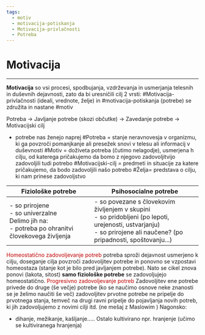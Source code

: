 ```yaml
---
tags:
  - motiv
  - motivacija-potiskanja
  - Motivacija-privlačnosti
  - Potreba
---
```

# Motivacija
--- 
**Motivacija** so vsi procesi, spodbujanja, vzdrževanja in usmerjanja telesnih in duševnih dejavnosti, zato da bi uresničili cilj
2 vrsti:
#Motivacija-privlačnosti (ideali, vrednote, želje) in #motivacija-potiskanja (potrebe) se združita in nastane #motiv 

Potreba $\rightarrow$ Javljanje potrebe (skozi občutke) $\rightarrow$ Zavedanje potrebe $\rightarrow$ Motivacijski cilj
- potrebe nas ženejo naprej
#Potreba = stanje neravnovesja v organizmu, ki ga povzroči pomanjkanje ali presežek snovi v telesu ali informacij v duševnosti
#Motiv = doživeta potreba (čutimo nelagodje), usmerjena h cilju, od katerega pričakujemo da bomo z njegovo zadovoljitvijo zadovoljili tudi potrebo
#Motivacijski-cilj = predmeti in situacije za katere pričakujemo, da bodo zadovoljili našo potrebo
#Želja= predstava o cilju, ki nam prinese zadovoljstvo

| Fiziološke potrebe                                                                                   | Psihosocialne potrebe                                                                                                                                                    |
| ---------------------------------------------------------------------------------------------------- | ------------------------------------------------------------------------------------------------------------------------------------------------------------------------ |
| - so prirojene<br>- so univerzalne<br>Delimo jih na:<br>- potreba po ohranitvi človekovega življenja | - so povezane s človekovim življenjem v skupini<br>- so pridobljeni (po lepoti, urejenosti, ustvarjanju)<br>- so prirojene ali naučene? (po pripadnosti, spoštovanju...) |
<font color="#c00000">Homeostatično zadovoljevanje potreb</font>
potreba sproži dejavnost usmerjeno k cilju, doseganje cilja povzroči zadovoljitev potrebe in ponovno se vzpostavi homeostaza (stanje kot je bilo pred javljanjem potrebe). Nato se cikel znova ponovi (lakota, sitost)
**samo fiziološke potrebe** se zadovoljujejo homeostatično. 
<font color="#c00000">Progresivno zadovoljevanje potreb</font>
Zadovoljitev ene potrebe privede do druge (še večje) potrebe (ko se naučimo osnove neke znanosti se je želimo naučiti še več)
zadovoljitev prvotne potrebe ne pripelje do prvotnega stanja, temveč na drugi ravni pripelje do pojavljanja novih potreb, ki jih zadovoljujemo z novimi cilji itd. (ne mešaj z Maslowim )
Nagonsko:
- dihanje, mežikanje, kašljanje.....
Ostalo kultivirano npr. hranjenje (učimo se kultiviranega hranjenja)

